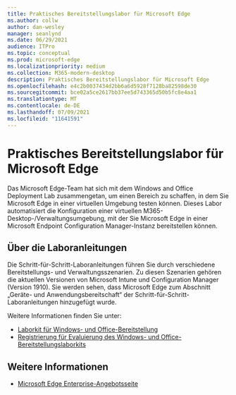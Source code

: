 ```yaml
---
title: Praktisches Bereitstellungslabor für Microsoft Edge
ms.author: collw
author: dan-wesley
manager: seanlynd
ms.date: 06/29/2021
audience: ITPro
ms.topic: conceptual
ms.prod: microsoft-edge
ms.localizationpriority: medium
ms.collection: M365-modern-desktop
description: Praktisches Bereitstellungslabor für Microsoft Edge
ms.openlocfilehash: e4c2b0037434d2bb6a6d5928f7128ba82598de30
ms.sourcegitcommit: bce02a5ce2617bb37ee5d743365d50b5fc8e4aa1
ms.translationtype: MT
ms.contentlocale: de-DE
ms.lasthandoff: 07/09/2021
ms.locfileid: "11641591"
---
```

# <a name="microsoft-edge-hands-on-deployment-lab"></a>Praktisches Bereitstellungslabor für Microsoft Edge

Das Microsoft Edge-Team hat sich mit dem Windows and Office Deployment Lab zusammengetan, um einen Bereich zu schaffen, in dem Sie Microsoft Edge in einer virtuellen Umgebung testen können. Dieses Labor automatisiert die Konfiguration einer virtuellen M365-Desktop-/Verwaltungsumgebung, mit der Sie Microsoft Edge in einer Microsoft Endpoint Configuration Manager-Instanz bereitstellen können.

## <a name="about-the-lab-guides"></a>Über die Laboranleitungen

Die Schritt-für-Schritt-Laboranleitungen führen Sie durch verschiedene Bereitstellungs- und Verwaltungsszenarien. Zu diesen Szenarien gehören die aktuellen Versionen von Microsoft Intune und Configuration Manager (Version 1910). Sie werden sehen, dass Microsoft Edge zum Abschnitt „Geräte- und Anwendungsbereitschaft“ der Schritt-für-Schritt-Laboranleitungen hinzugefügt wurde.

Weitere Informationen finden Sie unter:

- [Laborkit für Windows- und Office-Bereitstellung](/microsoft-365/enterprise/modern-desktop-deployment-and-management-lab?view=o365-worldwide)
- [Registrierung für Evaluierung des Windows- und Office-Bereitstellungslaborkits](https://www.microsoft.com/evalcenter/evaluate-lab-kit)

## <a name="see-also"></a>Weitere Informationen

- [Microsoft Edge Enterprise-Angebotsseite](https://aka.ms/EdgeEnterprise)